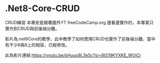 # .Net8-Core-CRUD
CRUD練習
本專安是跟著國外YT freeCodeCamp.org 邊看邊實作的，本專案只實作到CRUD與前後端分離。

影片為.net6Core的教學，此中教學了如何使用CRUD也實作了前後端分離，當中有不少6與8上的相容，已經修改。

此為影片連結:https://youtu.be/sHuuo9L3e5c?si=8tS19KYXKE_WUjCi


